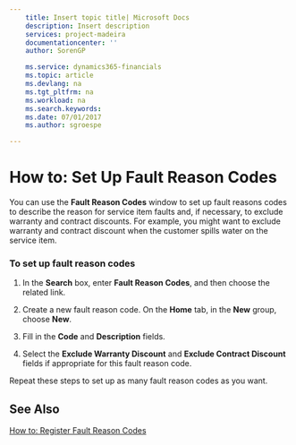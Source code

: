 ```yaml
---
    title: Insert topic title| Microsoft Docs
    description: Insert description
    services: project-madeira
    documentationcenter: ''
    author: SorenGP

    ms.service: dynamics365-financials
    ms.topic: article
    ms.devlang: na
    ms.tgt_pltfrm: na
    ms.workload: na
    ms.search.keywords:
    ms.date: 07/01/2017
    ms.author: sgroespe

---
```

# How to: Set Up Fault Reason Codes
You can use the **Fault Reason Codes** window to set up fault reasons codes to describe the reason for service item faults and, if necessary, to exclude warranty and contract discounts. For example, you might want to exclude warranty and contract discount when the customer spills water on the service item.  
  
### To set up fault reason codes  
  
1.  In the **Search** box, enter **Fault Reason Codes**, and then choose the related link.  
  
2.  Create a new fault reason code. On the **Home** tab, in the **New** group, choose **New**.  
  
3.  Fill in the **Code** and **Description** fields.  
  
4.  Select the **Exclude Warranty Discount** and **Exclude Contract Discount** fields if appropriate for this fault reason code.  
  
 Repeat these steps to set up as many fault reason codes as you want.  
  
## See Also  
 [How to: Register Fault Reason Codes](../how-to-register-fault-reason-codes.md)
